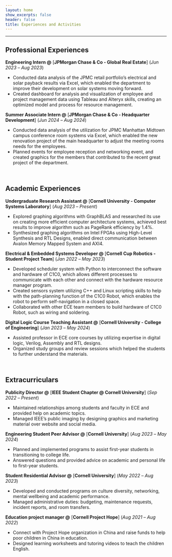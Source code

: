```yaml
---
layout: home
show_excerpts: false
header: false
title: Experiences and Activities
---
```


------------------------------------------------------------------------------  

## Professional Experiences

**Engineering Intern @** [**JPMorgan Chase & Co - Global Real Estate**] (_Jun 2023_ – _Aug 2023_)
- Conducted data analysis of the JPMC retail portfolio’s electrical and solar payback results via Excel, which enabled the department to improve their development on solar systems moving forward.
- Created dashboard for analysis and visualization of employee and project management data using Tableau and Alteryx skills, creating an optimized model and process for resource management.

**Summer Associate Intern @** [**JPMorgan Chase & Co - Headquarter Development**] (_Jun 2024_ – _Aug 2024_)
- Conducted data analysis of the utilization for JPMC Manhattan Midtown campus conference room systems via Excel, which enabled the new renovation project of the main headquarter to adjust the meeting rooms needs for the employees.
- Planned events for employee reception and networking event, and created graphics for the members that contributed to the recent great project of the department.

<br>

## Academic Experiences

**Undergraduate Research Assistant @** [**Cornell University - Computer Systems Laboratory**] (_Aug 2023_ – _Present_)
- Explored graphing algorithms with GraphBLAS and researched its use on creating more efficient computer architecture systems, achieved best results to improve algorithm such as PageRank efficiency by 1.4%.
- Synthesized graphing algorithms on Intel FPGAs using High-Level Synthesis and RTL Designs, enabled direct communication between Avalon Memory Mapped System and AXI4.

**Electrical & Embedded Systems Developer @** [**Cornell Cup Robotics - Student Project Team**] (_Jan 2022_ – _May 2023_)
- Developed scheduler system with Python to interconnect the software and hardware of C1C0, which allows different processes to communicate with each other and connect with the hardware resource manager program.
- Created sensors system utilizing C++ and Linux scripting skills to help with the path-planning function of the C1C0 Robot, which enables the robot to perform self-navigation in a closed space.
- Collaborated with other ECE team members to build hardware of C1C0 Robot, such as wiring and soldering.

**Digital Logic Course Teaching Assistant @** [**Cornell University - College of Engineering**] (_Jan 2023_ – _May 2024_)
- Assisted professor in ECE core courses by utilizing expertise in digital logic, Verilog, Assembly and RTL designs.
- Organized study groups and review sessions which helped the students to further understand the materials.

<br>

## Extracurriculars

**Publicity Director @** [**IEEE Student Chapter @ Cornell University**] (_Sep 2022_ – _Present_)
- Maintained relationships among students and faculty in ECE and provided help on academic topics.
- Managed IEEE’s public imaging by designing graphics and marketing material over website and social media.

**Engineering Student Peer Advisor @** [**Cornell University**] (_Aug 2023_ – _May 2024_)
- Planned and implemented programs to assist first-year students in transitioning to college life.
- Answered questions and provided advice on academic and personal life to first-year students.

**Student Residential Advisor @** [**Cornell University**] (_May 2022_ – _Aug 2023_)
- Developed and conducted programs on culture diversity, networking, mental wellbeing and academic performance.
- Managed administrative duties: budgeting, maintenance requests, incident reports, and room transfers.

**Education project manager @** [**Cornell Project Hope**] (_Aug 2021_ – _Aug 2022_)
- Connect with Project Hope organization in China and raise funds to help poor children in China in education.
- Designed learning worksheets and tutoring videos to teach the children English.















